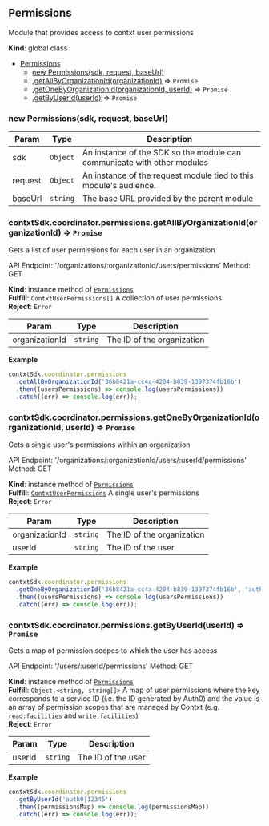 <a name="Permissions"></a>

## Permissions
Module that provides access to contxt user permissions

**Kind**: global class  

* [Permissions](#Permissions)
    * [new Permissions(sdk, request, baseUrl)](#new_Permissions_new)
    * [.getAllByOrganizationId(organizationId)](#Permissions+getAllByOrganizationId) ⇒ <code>Promise</code>
    * [.getOneByOrganizationId(organizationId, userId)](#Permissions+getOneByOrganizationId) ⇒ <code>Promise</code>
    * [.getByUserId(userId)](#Permissions+getByUserId) ⇒ <code>Promise</code>

<a name="new_Permissions_new"></a>

### new Permissions(sdk, request, baseUrl)

| Param | Type | Description |
| --- | --- | --- |
| sdk | <code>Object</code> | An instance of the SDK so the module can communicate with other modules |
| request | <code>Object</code> | An instance of the request module tied to this module's audience. |
| baseUrl | <code>string</code> | The base URL provided by the parent module |

<a name="Permissions+getAllByOrganizationId"></a>

### contxtSdk.coordinator.permissions.getAllByOrganizationId(organizationId) ⇒ <code>Promise</code>
Gets a list of user permissions for each user in an organization

API Endpoint: '/organizations/:organizationId/users/permissions'
Method: GET

**Kind**: instance method of [<code>Permissions</code>](#Permissions)  
**Fulfill**: <code>ContxtUserPermissions[]</code> A collection of user permissions  
**Reject**: <code>Error</code>  

| Param | Type | Description |
| --- | --- | --- |
| organizationId | <code>string</code> | The ID of the organization |

**Example**  
```js
contxtSdk.coordinator.permissions
  .getAllByOrganizationId('36b8421a-cc4a-4204-b839-1397374fb16b')
  .then((usersPermissions) => console.log(usersPermissions))
  .catch((err) => console.log(err));
```
<a name="Permissions+getOneByOrganizationId"></a>

### contxtSdk.coordinator.permissions.getOneByOrganizationId(organizationId, userId) ⇒ <code>Promise</code>
Gets a single user's permissions within an organization

API Endpoint: '/organizations/:organizationId/users/:userId/permissions'
Method: GET

**Kind**: instance method of [<code>Permissions</code>](#Permissions)  
**Fulfill**: [<code>ContxtUserPermissions</code>](./Typedefs.md#ContxtUserPermissions) A single user's permissions  
**Reject**: <code>Error</code>  

| Param | Type | Description |
| --- | --- | --- |
| organizationId | <code>string</code> | The ID of the organization |
| userId | <code>string</code> | The ID of the user |

**Example**  
```js
contxtSdk.coordinator.permissions
  .getOneByOrganizationId('36b8421a-cc4a-4204-b839-1397374fb16b', 'auth0|12345')
  .then((usersPermissions) => console.log(usersPermissions))
  .catch((err) => console.log(err));
```
<a name="Permissions+getByUserId"></a>

### contxtSdk.coordinator.permissions.getByUserId(userId) ⇒ <code>Promise</code>
Gets a map of permission scopes to which the user has access

API Endpoint: '/users/:userId/permissions'
Method: GET

**Kind**: instance method of [<code>Permissions</code>](#Permissions)  
**Fulfill**: <code>Object.&lt;string, string[]&gt;</code> A map of user permissions where the
  key corresponds to a service ID (i.e. the ID generated by Auth0) and the
  value is an array of permission scopes that are managed by Contxt (e.g.
  `read:facilities` and `write:facilities`)  
**Reject**: <code>Error</code>  

| Param | Type | Description |
| --- | --- | --- |
| userId | <code>string</code> | The ID of the user |

**Example**  
```js
contxtSdk.coordinator.permissions
  .getByUserId('auth0|12345')
  .then((permissionsMap) => console.log(permissionsMap))
  .catch((err) => console.log(err));
```
